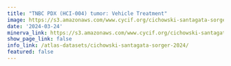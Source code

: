 ```yaml
---
title: "TNBC PDX (HCI-004) tumor: Vehicle Treatment"
image: https://s3.amazonaws.com/www.cycif.org/cichowski-santagata-sorger-2024/Vehicle/panCK_0000ff-Ki67_ff6f00-cPARP_ffffff-CK14_00ff00-CK8_ff0000.jpg
date: '2024-03-24'
minerva_link: https://s3.amazonaws.com/www.cycif.org/cichowski-santagata-sorger-2024/Vehicle/index.html
show_page_link: false
info_link: /atlas-datasets/cichowski-santagata-sorger-2024/
featured: false
---
```

